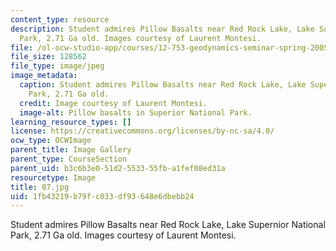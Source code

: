 ```yaml
---
content_type: resource
description: Student admires Pillow Basalts near Red Rock Lake, Lake Supernior National
  Park, 2.71 Ga old. Images courtesy of Laurent Montesi.
file: /ol-ocw-studio-app/courses/12-753-geodynamics-seminar-spring-2005/1fb43219b79fc033df93648e6dbebb24_07.jpg
file_size: 128562
file_type: image/jpeg
image_metadata:
  caption: Student admires Pillow Basalts near Red Rock Lake, Lake Supernior National
    Park, 2.71 Ga old.
  credit: Image courtesy of Laurent Montesi.
  image-alt: Pillow basalts in Superior National Park.
learning_resource_types: []
license: https://creativecommons.org/licenses/by-nc-sa/4.0/
ocw_type: OCWImage
parent_title: Image Gallery
parent_type: CourseSection
parent_uid: b3c6b3e0-51d2-5533-55fb-a1fef08ed31a
resourcetype: Image
title: 07.jpg
uid: 1fb43219-b79f-c033-df93-648e6dbebb24
---
```

Student admires Pillow Basalts near Red Rock Lake, Lake Supernior National Park, 2.71 Ga old. Images courtesy of Laurent Montesi.